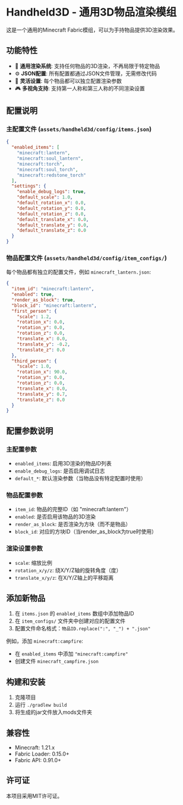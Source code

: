 # Handheld3D - 通用3D物品渲染模组

这是一个通用的Minecraft Fabric模组，可以为手持物品提供3D渲染效果。

## 功能特性

- 🎯 **通用渲染系统**: 支持任何物品的3D渲染，不再局限于特定物品
- ⚙️ **JSON配置**: 所有配置都通过JSON文件管理，无需修改代码
- 🔧 **灵活设置**: 每个物品都可以独立配置渲染参数
- 🎮 **多视角支持**: 支持第一人称和第三人称的不同渲染设置

## 配置说明

### 主配置文件 (`assets/handheld3d/config/items.json`)

```json
{
  "enabled_items": [
    "minecraft:lantern",
    "minecraft:soul_lantern",
    "minecraft:torch",
    "minecraft:soul_torch",
    "minecraft:redstone_torch"
  ],
  "settings": {
    "enable_debug_logs": true,
    "default_scale": 1.0,
    "default_rotation_x": 0.0,
    "default_rotation_y": 0.0,
    "default_rotation_z": 0.0,
    "default_translate_x": 0.0,
    "default_translate_y": 0.0,
    "default_translate_z": 0.0
  }
}
```

### 物品配置文件 (`assets/handheld3d/config/item_configs/`)

每个物品都有独立的配置文件，例如 `minecraft_lantern.json`:

```json
{
  "item_id": "minecraft:lantern",
  "enabled": true,
  "render_as_block": true,
  "block_id": "minecraft:lantern",
  "first_person": {
    "scale": 1.2,
    "rotation_x": 0.0,
    "rotation_y": 0.0,
    "rotation_z": 0.0,
    "translate_x": 0.0,
    "translate_y": -0.2,
    "translate_z": 0.0
  },
  "third_person": {
    "scale": 1.0,
    "rotation_x": 90.0,
    "rotation_y": 0.0,
    "rotation_z": 0.0,
    "translate_x": 0.0,
    "translate_y": 0.7,
    "translate_z": 0.0
  }
}
```

## 配置参数说明

### 主配置参数
- `enabled_items`: 启用3D渲染的物品ID列表
- `enable_debug_logs`: 是否启用调试日志
- `default_*`: 默认渲染参数（当物品没有特定配置时使用）

### 物品配置参数
- `item_id`: 物品的完整ID（如 "minecraft:lantern"）
- `enabled`: 是否启用该物品的3D渲染
- `render_as_block`: 是否渲染为方块（而不是物品）
- `block_id`: 对应的方块ID（当render_as_block为true时使用）

### 渲染设置参数
- `scale`: 缩放比例
- `rotation_x/y/z`: 绕X/Y/Z轴的旋转角度（度）
- `translate_x/y/z`: 在X/Y/Z轴上的平移距离

## 添加新物品

1. 在 `items.json` 的 `enabled_items` 数组中添加物品ID
2. 在 `item_configs/` 文件夹中创建对应的配置文件
3. 配置文件命名格式：`物品ID.replace(":", "_") + ".json"`

例如，添加 `minecraft:campfire`:
- 在 `enabled_items` 中添加 `"minecraft:campfire"`
- 创建文件 `minecraft_campfire.json`

## 构建和安装

1. 克隆项目
2. 运行 `./gradlew build`
3. 将生成的jar文件放入mods文件夹

## 兼容性

- Minecraft: 1.21.x
- Fabric Loader: 0.15.0+
- Fabric API: 0.91.0+

## 许可证

本项目采用MIT许可证。
